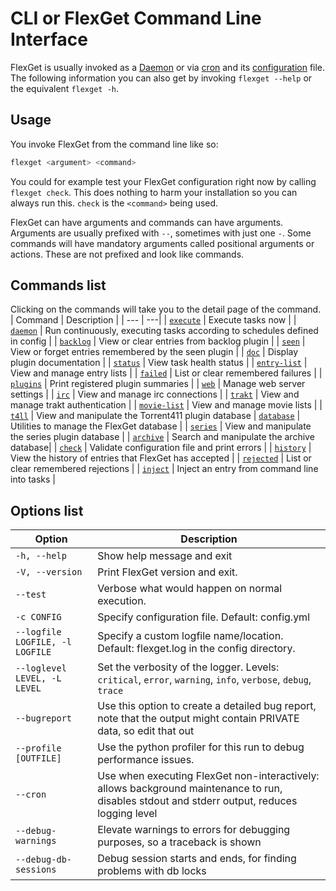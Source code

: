 # CLI or FlexGet Command Line Interface
FlexGet is usually invoked as a [Daemon](/Daemon) or via [cron](/InstallWizard/Partial/Crontab) and its [configuration](/Configuration) file. The following information you can also get by invoking `flexget --help` or the equivalent `flexget -h`.

## Usage
You invoke FlexGet from the command line like so:
```bash
flexget <argument> <command>
```
You could for example test your FlexGet configuration right now by calling `flexget check`. This does nothing to harm your installation so you can always run this. `check` is the `<command>` being used. 

FlexGet can have arguments and commands can have arguments. Arguments are usually prefixed with `--`, sometimes with just one `-`. Some commands will have mandatory arguments called positional arguments or actions. These are not prefixed and look like commands.

## Commands list
Clicking on the commands will take you to the detail page of the command.
| Command | Description |
| --- | ---|
| [`execute`](/CLI/execute) | Execute tasks now |
| [`daemon`](/CLI/daemon) | Run continuously, executing tasks according to schedules defined in config |
| [`backlog`](/CLI/backlog) | View or clear entries from backlog plugin |
| [`seen`](/CLI/seen) | View or forget entries remembered by the seen plugin |
| [`doc`](/CLI/doc) | Display plugin documentation |
| [`status`](/CLI/status) | View task health status |
| [`entry-list`](/CLI/entry-list) | View and manage entry lists |
| [`failed`](/CLI/failed) | List or clear remembered failures |
| [`plugins`](/CLI/plugins) | Print registered plugin summaries |
| [`web`](/CLI/web) | Manage web server settings |
| [`irc`](/CLI/irc) | View and manage irc connections |
| [`trakt`](/CLI/trakt) | View and manage trakt authentication |
| [`movie-list`](/CLI/movie-list) | View and manage movie lists |
| [`t4ll`](/CLI/t4ll) | View and manipulate the Torrent411 plugin database
| [`database`](/CLI/database) | Utilities to manage the FlexGet database |
| [`series`](/CLI/series) | View and manipulate the series plugin database |
| [`archive`](/CLI/archive) | Search and manipulate the archive database|
| [`check`](/CLI/check) | Validate configuration file and print errors |
| [`history`](/CLI/history) | View the history of entries that FlexGet has accepted |
| [`rejected`](/CLI/rejected) | List or clear remembered rejections |
| [`inject`](/CLI/inject) | Inject an entry from command line into tasks |

## Options list
| Option | Description |
| --- | --- |
| `-h, --help` | Show help message and exit |
| `-V, --version` | Print FlexGet version and exit. |
| `--test` | Verbose what would happen on normal execution. |
| `-c CONFIG` | Specify configuration file. Default: config.yml |
| `--logfile LOGFILE, -l LOGFILE` | Specify a custom logfile name/location. Default: flexget.log in the config directory. |
| `--loglevel LEVEL, -L LEVEL` | Set the verbosity of the logger. Levels: `critical`, `error`, `warning`, `info`, `verbose`, `debug`, `trace` |
| `--bugreport` | Use this option to create a detailed bug report, note that the output might contain PRIVATE data, so edit that out |
| `--profile [OUTFILE]` | Use the python profiler for this run to debug performance issues. |
| `--cron` | Use when executing FlexGet non-interactively: allows background maintenance to run, disables stdout and stderr output, reduces logging level |
| `--debug-warnings` | Elevate warnings to errors for debugging purposes, so a traceback is shown
| `--debug-db-sessions` | Debug session starts and ends, for finding problems with db locks |